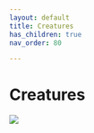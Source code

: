```yaml
---
layout: default
title: Creatures
has_children: true
nav_order: 80

---
```


# Creatures

![](https://img2.storyblok.com/0x0/filters:quality(99):format(webp)/f/72501/2560x1440/bafd2aaa94/wp-11-desktop-2560-1440.jpg)
